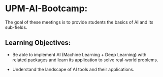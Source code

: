 # UPM-AI-Bootcamp:
The goal of these meetings is to provide students the basics of AI and its sub-fields.

## Learning Objectives: 
- Be able to implement AI (Machine Learning + Deep Learning) with related
packages and learn its application to solve real-world problems.

- Understand the landscape of AI tools and their applications.

